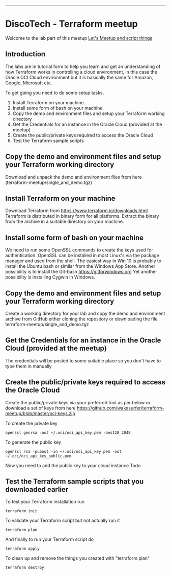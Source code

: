 
----

# DiscoTech - Terraform meetup #

Welcome to the lab part of this meetup [Let's Meetup and script things](https://www.meetup.com/DiscoTech-By-Oracle/events/252266605/ "Let's Meetup and script things")

## Introduction	##

The labs are in tutorial form to help you learn and get an understanding of how Terraform works in controlling a cloud environment, in this case the Oracle OCI Cloud environment but it is basically the same for Amazon, Google, Microsoft etc.

To get going you need to do some setup tasks.

1. Install Terraform on your machine
2. Install some form of bash on your machine
3. Copy the demo and environment files and setup your Terraform working directory
4. Get the Credentials for an instance in the Oracle Cloud (provided at the meetup)
5. Create the public/private keys required to access the Oracle Cloud
6. Test the Terraform sample scripts

## Copy the demo and environment files and setup your Terraform working directory ##
Download and unpack the demo and environment files from here (terraform-meetup/single_and_demo.tgz)

## Install Terraform on your machine ##
Download Terraform from https://www.terraform.io/downloads.html
Terraform is distributed in binary form for all platforms. Extract the binary from the archive in a suitable directory on your machine.

## Install some form of bash on your machine ##
We need to run some OpenSSL commands to create the keys used for authentication. OpenSSL can be installed in most Linux's via the package manager and used from the shell. The easiest way in Win 10 is probably to install the Ubuntu bash or similar from the Windows App Store.
Another possibility is to install the Git-bash https://gitforwindows.org
Yet another possibility is installing Cygwin in Windows.

## Copy the demo and environment files and setup your Terraform working directory ##
Create a working directory for your lab and copy the demo and environment archive from GitHub either cloning the repository or downloading the file terraform-meetup/single_and_demo.tgz

## Get the Credentials for an instance in the Oracle Cloud (provided at the meetup) ##
The credentials will be posted to some suitable place so you don't have to type them in manually

## Create the public/private keys required to access the Oracle Cloud ##
Create the public/private keys via your preferred tool as per below or download a set of keys from here
https://github.com/wakesurfer/terraform-meetup/blob/master/oci-keys.zip

To create the private key
```
openssl genrsa -out ~/.oci/oci_api_key.pem -aes128 2048
```

To generate the public key
```
openssl rsa -pubout -in ~/.oci/oci_api_key.pem -out ~/.oci/oci_api_key_public.pem
```

Now you need to add the public key to your cloud instance
Todo



## Test the Terraform sample scripts that you downloaded earlier ##
To test your Terraform installation run
```
terraform init
```

To validate your Terraform script but not actually run it
```
terraform plan
```

And finally to run your Terraform script do
```
terraform apply
```

To clean up and remove the things you created with "terraform plan"
```
terraform destroy
```
